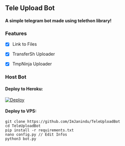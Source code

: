 ## Tele Upload Bot
#### A simple telegram bot made using telethon library!

### Features

- [x] Link to Files

- [x] TransferSh Uploader

- [x] TmpNinja Uploader

### Host Bot
#### Deploy to Heroku:

[![Deploy](https://www.herokucdn.com/deploy/button.svg)](https://heroku.com/deploy?template=https://github.com/ImJanindu/TeleUploadBot)
#### Deploy to VPS:

```
git clone https://github.com/ImJanindu/TeleUploadBot
cd TeleUploadBot
pip install -r requirements.txt
nano config.py // Edit Infos
python3 bot.py
```

